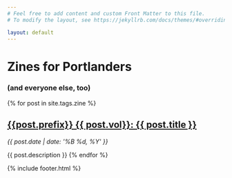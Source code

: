 ```yaml
---
# Feel free to add content and custom Front Matter to this file.
# To modify the layout, see https://jekyllrb.com/docs/themes/#overriding-theme-defaults

layout: default 
---
```


# Zines for Portlanders

### (and everyone else, too)


{% for post in site.tags.zine %}
  <h2><a href="{{ post.url }}">{{post.prefix}} {{ post.vol}}: {{ post.title }}</a></h2>

  *{{ post.date | date: '%B %d, %Y' }}*

  {{ post.description }}
{% endfor %}

{% include footer.html %}
